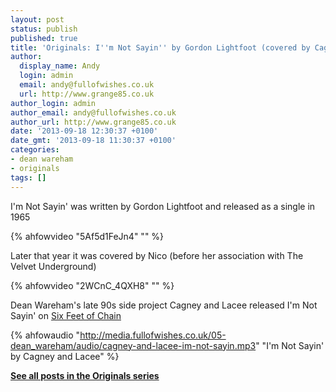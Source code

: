 ```yaml
---
layout: post
status: publish
published: true
title: 'Originals: I''m Not Sayin'' by Gordon Lightfoot (covered by Cagney and Lacee)'
author:
  display_name: Andy
  login: admin
  email: andy@fullofwishes.co.uk
  url: http://www.grange85.co.uk
author_login: admin
author_email: andy@fullofwishes.co.uk
author_url: http://www.grange85.co.uk
date: '2013-09-18 12:30:37 +0100'
date_gmt: '2013-09-18 11:30:37 +0100'
categories:
- dean wareham
- originals
tags: []
---
```

<p>I'm Not Sayin' was written by Gordon Lightfoot and released as a single in 1965<br />
</p>
{% ahfowvideo "5Af5d1FeJn4" "" %}
<p>Later that year it was covered by Nico (before her association with The Velvet Underground)<br />
</p>
{% ahfowvideo "2WCnC_4QXH8" "" %}
<p>Dean Wareham's late 90s side project Cagney and Lacee released I'm Not Sayin' on <a href="/database/release/six-feet-of-chain-cagney-and-lacee/">Six Feet of Chain</a></p>

{% ahfowaudio "http://media.fullofwishes.co.uk/05-dean_wareham/audio/cagney-and-lacee-im-not-sayin.mp3" "I'm Not Sayin' by Cagney and Lacee" %}

<p><strong><a href="/category/originals/" title="List: Originals">See all posts in the Originals series</a></strong></p>
